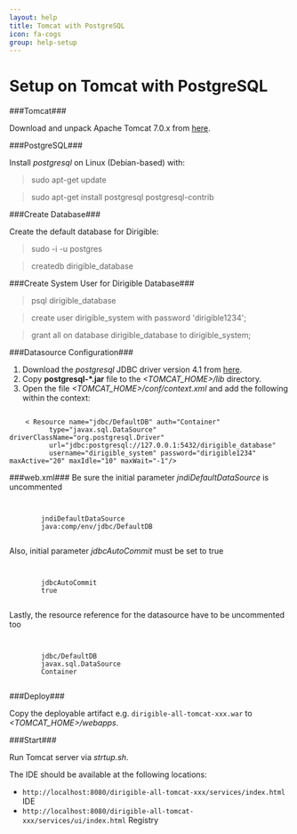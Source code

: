 ```yaml
---
layout: help
title: Tomcat with PostgreSQL
icon: fa-cogs
group: help-setup
---
```


Setup on Tomcat with PostgreSQL
===


###Tomcat###

Download and unpack Apache Tomcat 7.0.x from [here](http://tomcat.apache.org/download-70.cgi).

###PostgreSQL###

Install *postgresql* on Linux (Debian-based) with:

> sudo apt-get update

> sudo apt-get install postgresql postgresql-contrib

###Create Database###

Create the default database for Dirigible:

> sudo -i -u postgres

> createdb dirigible_database

###Create System User for Dirigible Database###

> psql dirigible_database

> create user dirigible_system with password 'dirigible1234';

> grant all on database dirigible_database to dirigible_system;

###Datasource Configuration###

1. Download the *postgresql* JDBC driver version 4.1 from [here](http://jdbc.postgresql.org/download.html).
2. Copy **postgresql-*.jar** file to the *<TOMCAT_HOME>/lib* directory.
3. Open the file *<TOMCAT_HOME>/conf/context.xml* and add the following within the context:

<pre><code>
    < Resource name="jdbc/DefaultDB" auth="Container"
          type="javax.sql.DataSource" driverClassName="org.postgresql.Driver"
          url="jdbc:postgresql://127.0.0.1:5432/dirigible_database"
          username="dirigible_system" password="dirigible1234" maxActive="20" maxIdle="10" maxWait="-1"/>
</code></pre>

###web.xml###
Be sure the initial parameter *jndiDefaultDataSource* is uncommented
<pre><code>
    <init-param>
        <param-name>jndiDefaultDataSource</param-name>
        <param-value>java:comp/env/jdbc/DefaultDB</param-value>
    </init-param>
</code></pre>

Also, initial parameter *jdbcAutoCommit* must be set to true

<pre><code>
    <init-param>
        <param-name>jdbcAutoCommit</param-name>
        <param-value>true</param-value>
    </init-param>
</code></pre>

Lastly, the resource reference for the datasource have to be uncommented too

<pre><code>
    <resource-ref>
        <res-ref-name>jdbc/DefaultDB</res-ref-name>
        <res-type>javax.sql.DataSource</res-type>
        <res-auth>Container</res-auth>
    </resource-ref>
</code></pre>

###Deploy###

Copy the deployable artifact e.g. `dirigible-all-tomcat-xxx.war` to *<TOMCAT_HOME>/webapps*.

###Start###

Run Tomcat server via *strtup.sh*. 

The IDE should be available at the following locations: 

* `http://localhost:8080/dirigible-all-tomcat-xxx/services/index.html` IDE
* `http://localhost:8080/dirigible-all-tomcat-xxx/services/ui/index.html` Registry

